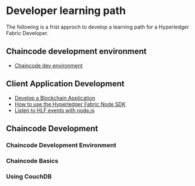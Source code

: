 # Developer learning path
The following is a frist approch to develop a learning path for a Hyperledger Fabric Developer.

## Chaincode development environment
- [Chaincode dev environment](./chaincodeDevEnv.md)


## Client Application Development
- [Develop a Blockchain Application](./developAnApplication.md)
- [How to use the Hyperledger Fabric Node SDK](./nodeSdk/index.md)
- [Listen to HLF events with node.js](./eventListening.md)

## Chaincode Development

### Chaincode Development Environment

### Chaincode Basics

### Using CouchDB



